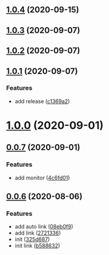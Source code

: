 ## [1.0.4](https://gitlab.alipay-inc.com/kevin.hs/dragaux/compare/v1.0.3...v1.0.4) (2020-09-15)



## [1.0.3](https://gitlab.alipay-inc.com/kevin.hs/dragaux/compare/v1.0.2...v1.0.3) (2020-09-07)



## [1.0.2](https://gitlab.alipay-inc.com/kevin.hs/dragaux/compare/v1.0.1...v1.0.2) (2020-09-07)



## [1.0.1](https://gitlab.alipay-inc.com/kevin.hs/dragaux/compare/v1.0.0...v1.0.1) (2020-09-07)


### Features

* add release ([c1369a2](https://gitlab.alipay-inc.com/kevin.hs/dragaux/commit/c1369a261a219351f4b7f11d1aefbcc73f7b7501))



# [1.0.0](https://gitlab.alipay-inc.com/kevin.hs/dragaux/compare/v0.0.7...v1.0.0) (2020-09-01)



## [0.0.7](https://gitlab.alipay-inc.com/kevin.hs/dragaux/compare/v0.0.6...v0.0.7) (2020-09-01)


### Features

* add monitor ([4c6fd01](https://gitlab.alipay-inc.com/kevin.hs/dragaux/commit/4c6fd017647eacf8fd693f3b784fcbb817fce3c4))



## [0.0.6](https://gitlab.alipay-inc.com/kevin.hs/dragaux/compare/325d687f803402c528a9417cc70376c5e2de47c3...v0.0.6) (2020-08-06)


### Features

* add auto link ([08eb0f9](https://gitlab.alipay-inc.com/kevin.hs/dragaux/commit/08eb0f9d4d8b6c408ee9076032d1833b927f848d))
* add link ([2721336](https://gitlab.alipay-inc.com/kevin.hs/dragaux/commit/2721336a0e5672ba7ad92248103c2cf5f9f277f7))
* init ([325d687](https://gitlab.alipay-inc.com/kevin.hs/dragaux/commit/325d687f803402c528a9417cc70376c5e2de47c3))
* init link ([b588632](https://gitlab.alipay-inc.com/kevin.hs/dragaux/commit/b5886328a4bc8652ededa906326a511505ab5132))



